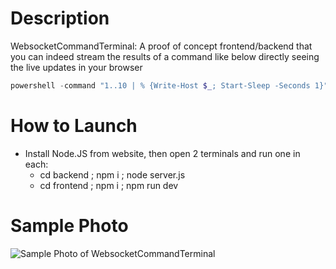# Description
WebsocketCommandTerminal: A proof of concept frontend/backend that you can indeed stream the results of a command like below directly seeing the live updates in your browser

```powershell
powershell -command "1..10 | % {Write-Host $_; Start-Sleep -Seconds 1}"
```

# How to Launch
* Install Node.JS from website, then open 2 terminals and run one in each:
  * cd backend ; npm i ; node server.js
  * cd frontend ; npm i ; npm run dev

# Sample Photo
![Sample Photo of WebsocketCommandTerminal](https://github.com/user-attachments/assets/212fba48-db98-4ce2-b063-655e56b3d547 "A sample photo of the WebsocketCommandTerminal webpage.")
